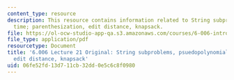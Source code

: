 ```yaml
---
content_type: resource
description: This resource contains information related to String subproblems, psuedopolynomial
  time; parenthesization, edit distance, knapsack.
file: https://ol-ocw-studio-app-qa.s3.amazonaws.com/courses/6-006-introduction-to-algorithms-fall-2011/06fe52fd13d711cb32dd0e5c6c8f0980_MIT6_006F11_lec21_orig.pdf
file_type: application/pdf
resourcetype: Document
title: '6.006 Lecture 21 Original: String subproblems, psuedopolynomial time; parenthesization,
  edit distance, knapsack'
uid: 06fe52fd-13d7-11cb-32dd-0e5c6c8f0980
---
```

